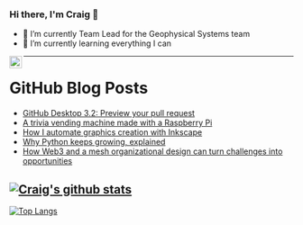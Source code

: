 ### Hi there, I'm Craig 👋

<!--
**CraigTeelFugro/CraigTeelFugro** is a ✨ _special_ ✨ repository because its `README.md` (this file) appears on your GitHub profile.

Here are some ideas to get you started:
-->

- 🔭 I’m currently Team Lead for the Geophysical Systems team
- 🌱 I’m currently learning everything I can

[<img align="left" alt="Craig Teel | LinkedIn" width="22px" src="https://cdn.jsdelivr.net/npm/simple-icons@v3/icons/linkedin.svg" />][linkedin]

---

# GitHub Blog Posts

<!-- BLOG-POST-LIST:START -->
- [GitHub Desktop 3.2: Preview your pull request](https://github.blog/2023-03-03-github-desktop-3-2-preview-your-pull-request/)
- [A trivia vending machine made with a Raspberry Pi](https://opensource.com/article/23/3/raspberry-pi-trivia-vending-machine)
- [How I automate graphics creation with Inkscape](https://opensource.com/article/23/3/automate-graphics-production-inkscape)
- [Why Python keeps growing, explained](https://github.blog/2023-03-02-why-python-keeps-growing-explained/)
- [How Web3 and a mesh organizational design can turn challenges into opportunities](https://opensource.com/article/23/3/web3-mesh-organizational-design-challenges-opportunities)
<!-- BLOG-POST-LIST:END -->

## [![Craig's github stats](https://github-readme-stats.vercel.app/api?username=craigteelfugro&show_icons=true&theme=radical)](https://github.com/anuraghazra/github-readme-stats)


[linkedin]: https://linkedin.com/in/craig-teel-b8786771
[![Top Langs](https://github-readme-stats.vercel.app/api/top-langs/?username=craigteelfugro&layout=compact)](https://github.com/anuraghazra/github-readme-stats)
